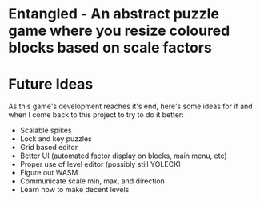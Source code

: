 # Entangled - An abstract puzzle game where you resize coloured blocks based on scale factors

# Future Ideas
As this game's development reaches it's end, here's some ideas for if and when I come back to this project to try to do it better:
- Scalable spikes
- Lock and key puzzles
- Grid based editor
- Better UI (automated factor display on blocks, main menu, etc)
- Proper use of level editor (possibly still YOLECK)
- Figure out WASM
- Communicate scale min, max, and direction
- Learn how to make decent levels
